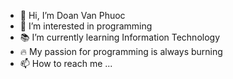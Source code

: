 - 👋 Hi, I’m Doan Van Phuoc
- 👀 I’m interested in programming
- 📚 I’m currently learning Information Technology
- 🔥 My passion for programming is always burning
- 📫 How to reach me ...
